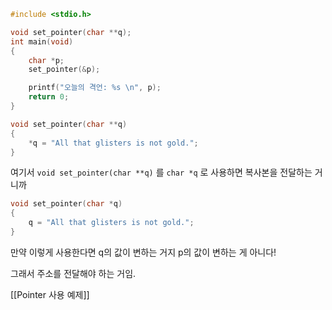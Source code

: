 

```c
#include <stdio.h>

void set_pointer(char **q);
int main(void)
{
    char *p;
    set_pointer(&p);

    printf("오늘의 격언: %s \n", p);
    return 0;
}

void set_pointer(char **q)
{
    *q = "All that glisters is not gold.";
}
```

여기서 `void set_pointer(char **q)` 를 `char *q` 로 사용하면 복사본을 전달하는 거니까

```c
void set_pointer(char *q)
{
    q = "All that glisters is not gold.";
}
```

만약 이렇게 사용한다면 q의 값이 변하는 거지 p의 값이 변하는 게 아니다!

그래서 주소를 전달해야 하는 거임.

[[Pointer 사용 예제]]

